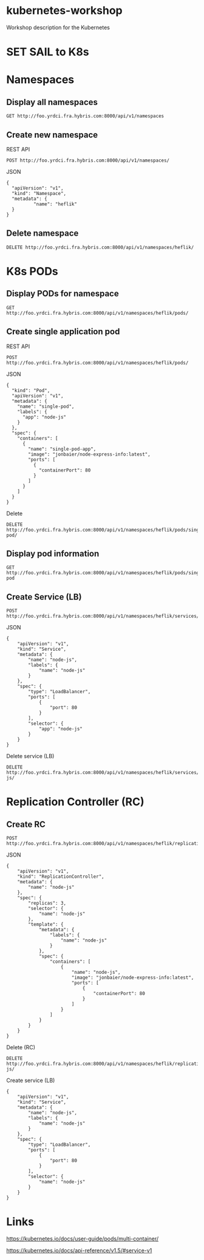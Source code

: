 # kubernetes-workshop
Workshop description for the Kubernetes

SET SAIL to K8s
===============

# Namespaces
## Display all namespaces
```
GET http://foo.yrdci.fra.hybris.com:8000/api/v1/namespaces
```
## Create new namespace
REST API
```
POST http://foo.yrdci.fra.hybris.com:8000/api/v1/namespaces/
```
JSON
```
{
  "apiVersion": "v1",
  "kind": "Namespace",
  "metadata": {
          "name": "heflik"
  }
}
```
## Delete namespace
```
DELETE http://foo.yrdci.fra.hybris.com:8000/api/v1/namespaces/heflik/
```
# K8s PODs

## Display PODs for namespace
```
GET http://foo.yrdci.fra.hybris.com:8000/api/v1/namespaces/heflik/pods/
```

## Create single application pod
REST API
```
POST http://foo.yrdci.fra.hybris.com:8000/api/v1/namespaces/heflik/pods/
```
JSON
```
{
  "kind": "Pod",
  "apiVersion": "v1",
  "metadata": {
    "name": "single-pod",
    "labels": {
      "app": "node-js"
    }
  },
  "spec": {
    "containers": [
      {
        "name": "single-pod-app",
        "image": "jonbaier/node-express-info:latest",
        "ports": [
          {
            "containerPort": 80
          }
        ]
      }
    ]
  }
}
```
Delete
```
DELETE http://foo.yrdci.fra.hybris.com:8000/api/v1/namespaces/heflik/pods/single-pod/
```
## Display pod information
```
GET http://foo.yrdci.fra.hybris.com:8000/api/v1/namespaces/heflik/pods/single-pod
```
## Create Service (LB)
```
POST http://foo.yrdci.fra.hybris.com:8000/api/v1/namespaces/heflik/services/
```
JSON
```
{
	"apiVersion": "v1",
	"kind": "Service",
	"metadata": {
		"name": "node-js",
		"labels": {
			"name": "node-js"
		}
	},
	"spec": {
		"type": "LoadBalancer",
		"ports": [
			{
				"port": 80
			}
		],
		"selector": {
			"app": "node-js"
		}
	}
}
```
Delete service (LB)
```
DELETE http://foo.yrdci.fra.hybris.com:8000/api/v1/namespaces/heflik/services/node-js/
```
# Replication Controller (RC)
## Create RC
```
POST http://foo.yrdci.fra.hybris.com:8000/api/v1/namespaces/heflik/replicationcontrollers/
```
JSON
```
{
	"apiVersion": "v1",
	"kind": "ReplicationController",
	"metadata": {
		"name": "node-js"
	},
	"spec": {
		"replicas": 3,
		"selector": {
			"name": "node-js"
		},
		"template": {
			"metadata": {
				"labels": {
					"name": "node-js"
				}
			},
			"spec": {
				"containers": [
					{
						"name": "node-js",
						"image": "jonbaier/node-express-info:latest",
						"ports": [
							{
								"containerPort": 80
							}
						]
					}
				]
			}
		}
	}
}
```
Delete (RC)
```
DELETE http://foo.yrdci.fra.hybris.com:8000/api/v1/namespaces/heflik/replicationcontrollers/node-js/
```
Create service (LB)
```
{
	"apiVersion": "v1",
	"kind": "Service",
	"metadata": {
		"name": "node-js",
		"labels": {
			"name": "node-js"
		}
	},
	"spec": {
		"type": "LoadBalancer",
		"ports": [
			{
				"port": 80
			}
		],
		"selector": {
			"name": "node-js"
		}
	}
}
```

# Links
https://kubernetes.io/docs/user-guide/pods/multi-container/

https://kubernetes.io/docs/api-reference/v1.5/#service-v1
